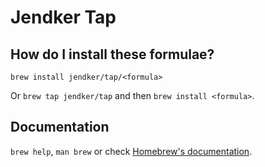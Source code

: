 # Jendker Tap

## How do I install these formulae?

`brew install jendker/tap/<formula>`

Or `brew tap jendker/tap` and then `brew install <formula>`.

## Documentation

`brew help`, `man brew` or check [Homebrew's documentation](https://docs.brew.sh).
